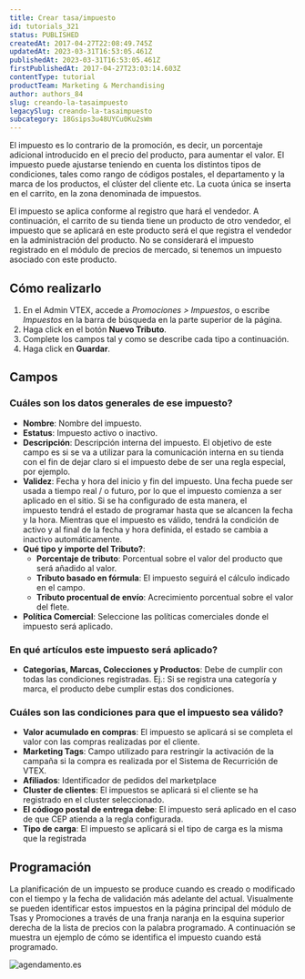 ```yaml
---
title: Crear tasa/impuesto
id: tutorials_321
status: PUBLISHED
createdAt: 2017-04-27T22:08:49.745Z
updatedAt: 2023-03-31T16:53:05.461Z
publishedAt: 2023-03-31T16:53:05.461Z
firstPublishedAt: 2017-04-27T23:03:14.603Z
contentType: tutorial
productTeam: Marketing & Merchandising
author: authors_84
slug: creando-la-tasaimpuesto
legacySlug: creando-la-tasaimpuesto
subcategory: 18Gsips3u48UYCu0Ku2sWm
---
```


El impuesto es lo contrario de la promoción, es decir, un porcentaje adicional introducido en el precio del producto, para aumentar el valor. El impuesto puede ajustarse teniendo en cuenta los distintos tipos de condiciones, tales como rango de códigos postales, el departamento y la marca de los productos, el clúster del cliente etc. La cuota única se inserta en el carrito, en la zona denominada de impuestos.

El impuesto se aplica conforme al registro que hará el vendedor. A continuación, el carrito de su tienda tiene un producto de otro vendedor, el impuesto que se aplicará en este producto será el que registra el vendedor en la administración del producto. No se considerará el impuesto registrado en el módulo de precios de mercado, si tenemos un impuesto asociado con este producto.

## Cómo realizarlo

1. En el Admin VTEX, accede a *Promociones > Impuestos*, o escribe *Impuestos* en la barra de búsqueda en la parte superior de la página.
2. Haga click en el botón **Nuevo Tributo**.
3. Complete los campos tal y como se describe cada tipo a continuación.
4. Haga click en **Guardar**.

## Campos

### Cuáles son los datos generales de ese impuesto?

- **Nombre**: Nombre del impuesto.
- **Estatus**: Impuesto activo o inactivo.
- **Descripción**: Descripción interna del impuesto. El objetivo de este campo es si se va a utilizar para la comunicación interna en su tienda con el fin de dejar claro si el impuesto debe de ser una regla especial, por ejemplo.
- **Validez**: Fecha y hora del inicio y fin del impuesto. Una fecha puede ser usada a tiempo real / o futuro, por lo que el impuesto comienza a ser aplicado en el sitio. Si se ha configurado de esta manera, el impuesto tendrá el estado de programar hasta que se alcancen la fecha y la hora. Mientras que el impuesto es válido, tendrá la condición de activo y al final de la fecha y hora definida, el estado se cambia a inactivo automáticamente.
- **Qué tipo y importe del Tributo?**:
  - **Porcentaje de tributo**: Porcentual sobre el valor del producto que será añadido al valor.
  - **Tributo basado en fórmula**: El impuesto seguirá el cálculo indicado en el campo.
  - **Tributo procentual de envío**: Acrecimiento porcentual sobre el valor del flete.
- **Política Comercial**: Seleccione las políticas comerciales donde el impuesto será aplicado.

### En qué artículos este impuesto será aplicado?

- **Categorias, Marcas, Colecciones y Productos**: Debe de cumplir con todas las condiciones registradas. Ej.: Si se registra una categoría y marca, el producto debe cumplir estas dos condiciones.

### Cuáles son las condiciones para que el impuesto sea válido?

- **Valor acumulado en compras**: El impuesto se aplicará si se completa el valor con las compras realizadas por el cliente.
- **Marketing Tags**: Campo utilizado para restringir la activación de la campaña si la compra es realizada por el Sistema de Recurrición de VTEX.
- **Afiliados**: Identificador de pedidos del marketplace
- **Cluster de clientes**: El impuestos se aplicará si el cliente se ha registrado en el cluster seleccionado.
- **El códiogo postal de entrega debe**: El impuesto será aplicado en el caso de que CEP atienda a la regla configurada.
- **Tipo de carga**: El impuesto se aplicará si el tipo de carga es la misma que la registrada

## Programación

La planificación de un impuesto se produce cuando es creado o modificado con el tiempo y la fecha de validación más adelante del actual. Visualmente se pueden identificar estos impuestos en la página principal del módulo de Tsas y Promociones a través de una franja naranja en la esquina superior derecha de la lista de precios con la palabra programado. A continuación se muestra un ejemplo de cómo se identifica el impuesto cuando está programado.

![agendamento.es](https://images.ctfassets.net/alneenqid6w5/2DPKlUdsr38TTIwc3e9GH5/31b3319951c14c8faa6ab3558cebf19b/agendamento.es.png)

